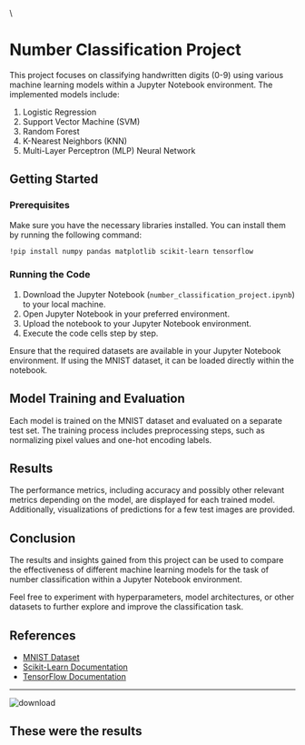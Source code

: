 \
# Number Classification Project

This project focuses on classifying handwritten digits (0-9) using various machine learning models within a Jupyter Notebook environment. The implemented models include:

1. Logistic Regression
2. Support Vector Machine (SVM)
3. Random Forest
4. K-Nearest Neighbors (KNN)
5. Multi-Layer Perceptron (MLP) Neural Network

## Getting Started

### Prerequisites

Make sure you have the necessary libraries installed. You can install them by running the following command:

```bash
!pip install numpy pandas matplotlib scikit-learn tensorflow
```

### Running the Code

1. Download the Jupyter Notebook (`number_classification_project.ipynb`) to your local machine.
2. Open Jupyter Notebook in your preferred environment.
3. Upload the notebook to your Jupyter Notebook environment.
4. Execute the code cells step by step.

Ensure that the required datasets are available in your Jupyter Notebook environment. If using the MNIST dataset, it can be loaded directly within the notebook.

## Model Training and Evaluation

Each model is trained on the MNIST dataset and evaluated on a separate test set. The training process includes preprocessing steps, such as normalizing pixel values and one-hot encoding labels.

## Results

The performance metrics, including accuracy and possibly other relevant metrics depending on the model, are displayed for each trained model. Additionally, visualizations of predictions for a few test images are provided.

## Conclusion

The results and insights gained from this project can be used to compare the effectiveness of different machine learning models for the task of number classification within a Jupyter Notebook environment.

Feel free to experiment with hyperparameters, model architectures, or other datasets to further explore and improve the classification task.

## References

- [MNIST Dataset](http://yann.lecun.com/exdb/mnist/)
- [Scikit-Learn Documentation](https://scikit-learn.org/stable/documentation.html)
- [TensorFlow Documentation](https://www.tensorflow.org/guide)

---
![download](https://github.com/kishore-FDI/NumberClassification/assets/147427164/3e5885e3-1fcc-468f-a534-cca60a49af14)

**These were the results**
---
